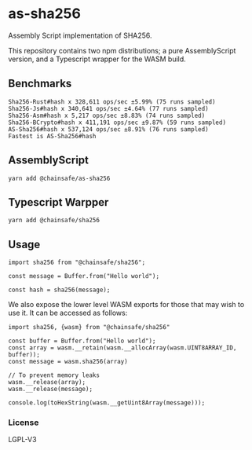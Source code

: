 # as-sha256
Assembly Script implementation of SHA256.

This repository contains two npm distributions; a pure AssemblyScript version, and a Typescript wrapper for the WASM build.

## Benchmarks

```
Sha256-Rust#hash x 328,611 ops/sec ±5.99% (75 runs sampled)
Sha256-Js#hash x 340,641 ops/sec ±4.64% (77 runs sampled)
Sha256-Asm#hash x 5,217 ops/sec ±8.83% (74 runs sampled)
Sha256-BCrypto#hash x 411,191 ops/sec ±9.87% (59 runs sampled)
AS-Sha256#hash x 537,124 ops/sec ±8.91% (76 runs sampled)
Fastest is AS-Sha256#hash
```


## AssemblyScript

`yarn add @chainsafe/as-sha256`

## Typescript Warpper

`yarn add @chainsafe/sha256`

## Usage

```JS
import sha256 from "@chainsafe/sha256";

const message = Buffer.from("Hello world");

const hash = sha256(message);
```

We also expose the lower level WASM exports for those that may wish to use it. It can be accessed as follows:
```JS
import sha256, {wasm} from "@chainsafe/sha256"

const buffer = Buffer.from("Hello world");
const array = wasm.__retain(wasm.__allocArray(wasm.UINT8ARRAY_ID, buffer));
const message = wasm.sha256(array)

// To prevent memory leaks
wasm.__release(array);
wasm.__release(message);

console.log(toHexString(wasm.__getUint8Array(message)));
```

### License

LGPL-V3
